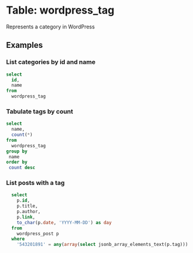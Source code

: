 # Table: wordpress_tag

Represents a category in WordPress

## Examples

### List categories by id and name

```sql
select
  id,
  name
from
  wordpress_tag
```
### Tabulate tags by count

```sql
select
  name, 
  count(*)
from
  wordpress_tag
group by
 name
order by
 count desc
```

### List posts with a tag

```sql
  select
    p.id,
    p.title,
    p.author,
    p.link,
    to_char(p.date, 'YYYY-MM-DD') as day
  from
    wordpress_post p
  where
    '543201891' = any(array(select jsonb_array_elements_text(p.tag)))
```

